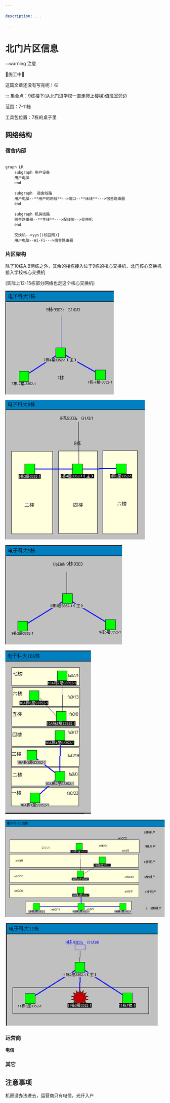 ```yaml
---

description: ...

---
```


# 北门片区信息

:::warning 注意

🚧施工中🚧

这篇文章还没有写完呢！😛

:::
集合点：9栋楼下(从北门进学校一直走爬上楼梯)值班室旁边

范围：7-11栋

工具包位置：7栋的桌子里
## 网络结构
### 宿舍内部

```mermaid 宿舍网络结构

graph LR
    subgraph 用户设备
    用户电脑
    end
    
    subgraph  宿舍线路 
    用户电脑--**用户的网线**-->端口--**床线**--->宿舍路由器
    end
    
    subgraph 机房线路
    宿舍路由器--**主线**--->配线架-->交换机
    end
    
    交换机-->yys[(校园网)]
    用户电脑--Wi-Fi--->宿舍路由器

```
### 片区架构

除了10栋A.B两栋之外，其余的楼栋接入位于9栋的核心交换机，北门核心交换机接入学校核心交换机

(实际上12-15栋部分网络也走这个核心交换机)

![图片](/img/wiki/网络结构/电科大7栋.PNG)

![图片](/img/wiki/网络结构/电科大8栋.PNG)

![图片](/img/wiki/网络结构/电科大9栋.PNG)

![图片](/img/wiki/网络结构/电科大10A栋.PNG)

![图片](/img/wiki/网络结构/电科大10B栋.PNG)

![图片](/img/wiki/网络结构/电科大11栋.PNG)

### 运营商
**电信**
### 其它
## 注意事项

机房没办法进去，运营商只有电信，光纤入户
